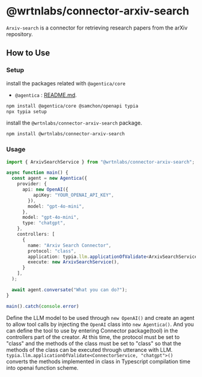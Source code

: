 # @wrtnlabs/connector-arxiv-search

`Arxiv-search` is a connector for retrieving research papers from the arXiv repository.

## How to Use

### Setup

install the packages related with `@agentica/core`
- `@agentica` : [README.md](https://github.com/wrtnlabs/agentica).

```bash
npm install @agentica/core @samchon/openapi typia
npx typia setup
```

install the `@wrtnlabs/connector-arxiv-search` package.
```bash
npm install @wrtnlabs/connector-arxiv-search
```

### Usage
```ts
import { ArxivSearchService } from "@wrtnlabs/connector-arxiv-search";

async function main() {
  const agent = new Agentica({
    provider: {
      api: new OpenAI({
          apiKey: "YOUR_OPENAI_API_KEY",
        }),
        model: "gpt-4o-mini",
      },
      model: "gpt-4o-mini",
      type: "chatgpt",
    },
    controllers: [
      {
        name: "Arxiv Search Connector",
        protocol: "class",
        application: typia.llm.applicationOfValidate<ArxivSearchService, "chatgpt">(),
        execute: new ArxivSearchService(),
      }
    ],
  );

  await agent.conversate("What you can do?");
}

main().catch(console.error)
```

Define the LLM model to be used through `new OpenAI()` and create an agent to allow tool calls by injecting the `OpenAI` class into `new Agentica()`. And you can define the tool to use by entering Connector package(tool) in the controllers part of the creator. At this time, the protocol must be set to "class" and the methods of the class must be set to "class" so that the methods of the class can be executed through utterance with LLM. `typia.llm.applicationOfValidate<ConnectorService, "chatgpt">()` converts the methods implemented in class in Typescript compilation time into openai function scheme.

